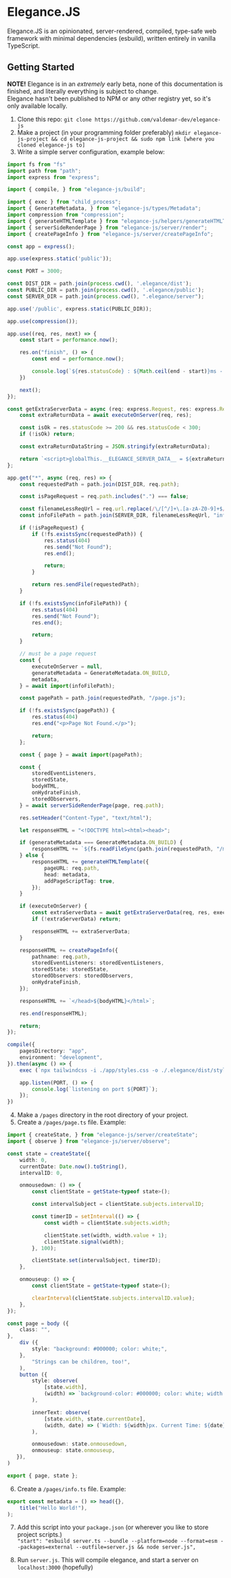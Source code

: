 # Elegance.JS

Elegance.JS is an opinionated, server-rendered, compiled, type-safe web framework with minimal dependencies (esbuild), written entirely in vanilla TypeScript.


## Getting Started
**NOTE!** Elegance is in an *extremely* early beta, none of this documentation is finished, and literally everything is subject to change.  
Elegance hasn't been published to NPM or any other registry yet, so it's only available locally.  

1. Clone this repo: `git clone https://github.com/valdemar-dev/elegance-js`  
2. Make a project (in your programming folder preferably) `mkdir elegance-js-project && cd elegance-js-project && sudo npm link [where you cloned elegance-js to]`  
3. Write a simple server configuration, example below:  
```ts  
import fs from "fs"
import path from "path";
import express from "express";

import { compile, } from "elegance-js/build";

import { exec } from "child_process";
import { GenerateMetadata, } from "elegance-js/types/Metadata";
import compression from "compression";
import { generateHTMLTemplate } from "elegance-js/helpers/generateHTMLTemplate";
import { serverSideRenderPage } from "elegance-js/server/render";
import { createPageInfo } from "elegance-js/server/createPageInfo";

const app = express();

app.use(express.static('public'));

const PORT = 3000;

const DIST_DIR = path.join(process.cwd(), '.elegance/dist');
const PUBLIC_DIR = path.join(process.cwd(), '.elegance/public');
const SERVER_DIR = path.join(process.cwd(), ".elegance/server");

app.use('/public', express.static(PUBLIC_DIR));

app.use(compression());

app.use((req, res, next) => {
    const start = performance.now();

    res.on("finish", () => {
        const end = performance.now();

        console.log(`${res.statusCode} : ${Math.ceil(end - start)}ms - ${req.url}`);
    })

    next();
});

const getExtraServerData = async (req: express.Request, res: express.Response, executeOnServer: (req: express.Request, res: express.Response) => any) => {
    const extraReturnData = await executeOnServer(req, res);

    const isOk = res.statusCode >= 200 && res.statusCode < 300;
    if (!isOk) return;

    const extraReturnDataString = JSON.stringify(extraReturnData); 

    return `<script>globalThis.__ELEGANCE_SERVER_DATA__ = ${extraReturnDataString};</script>`;
};

app.get("*", async (req, res) => {
    const requestedPath = path.join(DIST_DIR, req.path);

    const isPageRequest = req.path.includes(".") === false;

    const filenameLessReqUrl = req.url.replace(/\/[^/]+\.[a-zA-Z0-9]+$/, '')
    const infoFilePath = path.join(SERVER_DIR, filenameLessReqUrl, "info.js");

    if (!isPageRequest) {
        if (!fs.existsSync(requestedPath)) {
            res.status(404)
            res.send("Not Found");
            res.end();

            return;
        }

        return res.sendFile(requestedPath);
    }

    if (!fs.existsSync(infoFilePath)) {
        res.status(404)
        res.send("Not Found");
        res.end();

        return;
    }

    // must be a page request
    const { 
        executeOnServer = null,
        generateMetadata = GenerateMetadata.ON_BUILD,
        metadata,
    } = await import(infoFilePath); 

    const pagePath = path.join(requestedPath, "/page.js");

    if (!fs.existsSync(pagePath)) {
        res.status(404)
        res.end("<p>Page Not Found.</p>");

        return;
    };

    const { page } = await import(pagePath);

    const { 
        storedEventListeners, 
        storedState,
        bodyHTML,
        onHydrateFinish,
        storedObservers,
    } = await serverSideRenderPage(page, req.path); 

    res.setHeader("Content-Type", "text/html");

    let responseHTML = "<!DOCTYPE html><html><head>";

    if (generateMetadata === GenerateMetadata.ON_BUILD) {
        responseHTML += `${fs.readFileSync(path.join(requestedPath, "/metadata.html"))}`;
    } else {
        responseHTML += generateHTMLTemplate({ 
            pageURL: req.path, 
            head: metadata,
            addPageScriptTag: true,
        });
    } 

    if (executeOnServer) {
        const extraServerData = await getExtraServerData(req, res, executeOnServer);
        if (!extraServerData) return;

        responseHTML += extraServerData;
    }

    responseHTML += createPageInfo({ 
        pathname: req.path,
        storedEventListeners: storedEventListeners,
        storedState: storedState,
        storedObservers: storedObservers,
        onHydrateFinish,
    }); 

    responseHTML += `</head>${bodyHTML}</html>`;

    res.end(responseHTML);

    return;
});

compile({
    pagesDirectory: "app",
    environment: "development",
}).then(async () => {
    exec (`npx tailwindcss -i ./app/styles.css -o ./.elegance/dist/styles.css --watch --minify`)

    app.listen(PORT, () => {
        console.log(`listening on port ${PORT}`);
    });
})
```  
4. Make a `/pages` directory in the root directory of your project.
5. Create a `/pages/page.ts` file. Example:  
```ts  
import { createState, } from "elegance-js/server/createState";  
import { observe } from "elegance-js/server/observe";

const state = createState({
    width: 0,
    currentDate: Date.now().toString(),
    intervalID: 0,

    onmousedown: () => {
        const clientState = getState<typeof state>();

        const intervalSubject = clientState.subjects.intervalID;

        const timerID = setInterval(() => {
            const width = clientState.subjects.width;

            clientState.set(width, width.value + 1);
            clientState.signal(width);
        }, 100);

        clientState.set(intervalSubject, timerID);
    },

    onmouseup: () => {
        const clientState = getState<typeof state>();

        clearInterval(clientState.subjects.intervalID.value);
    },
});

const page = body ({
    class: "",
},
    div ({
        style: "background: #000000; color: white;",
    },
        "Strings can be children, too!",
    ),
    button ({
        style: observe(
            [state.width],
            (width) => `background-color: #000000; color: white; width: ${width}px;`,
        ),

        innerText: observe(
            [state.width, state.currentDate],
            (width, date) => (`Width: ${width}px. Current Time: ${date}`),
        ),

        onmousedown: state.onmousedown,
        onmouseup: state.onmouseup,
   }),
)

export { page, state };
```  
  
6. Create a `/pages/info.ts` file. Example:  
```ts
export const metadata = () => head({}, 
    title("Hello World!"),
);
```

7. Add this script into your `package.json` (or wherever you like to store project scripts.)  
`"start": "esbuild server.ts --bundle --platform=node --format=esm --packages=external --outfile=server.js && node server.js",`  

8. Run `server.js`. This will compile elegance, and start a server on `localhost:3000` (hopefully)

